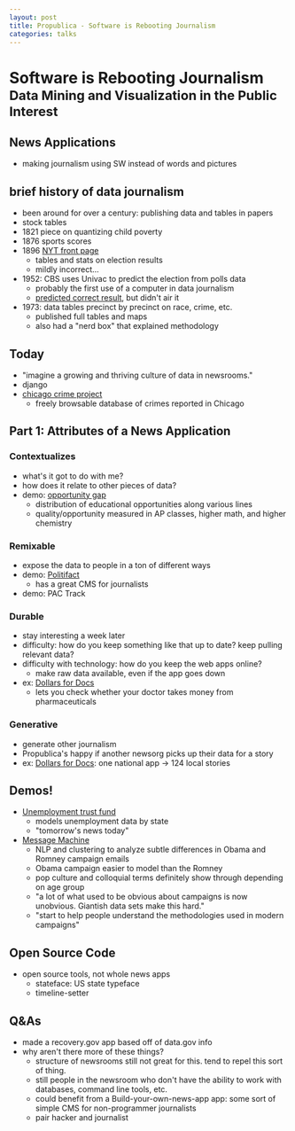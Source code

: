 ```yaml
---
layout: post
title: Propublica - Software is Rebooting Journalism
categories: talks
---
```


# Software is Rebooting Journalism<br> <small>Data Mining and Visualization in the Public Interest</small>

## News Applications
- making journalism using SW instead of words and pictures


## brief history of data journalism
- been around for over a century: publishing data and tables in papers
- stock tables
- 1821 piece on quantizing child poverty
- 1876 sports scores
- 1896 [NYT front page](http://www.ericson.net/content/wp-content/uploads/2010/11/1896-full-page-1000-337x400.png)
	- tables and stats on election results
	- mildly incorrect...
- 1952: CBS uses Univac to predict the election from polls data
	- probably the first use of a computer in data journalism
	- [predicted correct result](http://www.wired.com/science/discoveries/news/2008/11/dayintech_1104), but didn't air it
- 1973: data tables precinct by precinct on race, crime, etc.
	- published full tables and maps
	- also had a "nerd box" that explained methodology

## Today
- "imagine a growing and thriving culture of data in newsrooms."
- django
- [chicago crime project](http://chicago.everyblock.com/crime/)
	- freely browsable database of crimes reported in Chicago

## Part 1: Attributes of a News Application
### Contextualizes
- what's it got to do with me?
- how does it relate to other pieces of data?
- demo: [opportunity gap](http://projects.propublica.org/schools/)
	- distribution of educational opportunities along various lines
	- quality/opportunity measured in AP classes, higher math, and higher chemistry

### Remixable
- expose the data to people in a ton of different ways
- demo: [Politifact](politifact.com)
	- has a great CMS for journalists
- demo: PAC Track

### Durable
- stay interesting a week later
- difficulty: how do you keep something like that up to date? keep pulling relevant data?
- difficulty with technology: how do you keep the web apps online?
	- make raw data available, even if the app goes down
- ex: [Dollars for Docs](http://projects.propublica.org/docdollars/)
	- lets you check whether your doctor takes money from pharmaceuticals

### Generative
- generate other journalism
- Propublica's happy if another newsorg picks up their data for a story
- ex: [Dollars for Docs](http://projects.propublica.org/docdollars/): one national app -> 124 local stories

## Demos!
- [Unemployment trust fund](http://projects.propublica.org/unemployment/)
	- models unemployment data by state
	- "tomorrow's news today"
- [Message Machine](http://projects.propublica.org/emails/)
	- NLP and clustering to analyze subtle differences in Obama and Romney campaign emails
	- Obama campaign easier to model than the Romney
	- pop culture and colloquial terms definitely show through depending on age group
	- "a lot of what used to be obvious about campaigns is now unobvious. Giantish data sets make this hard."
	- "start to help people understand the methodologies used in modern campaigns"

## Open Source Code
- open source tools, not whole news apps
	- stateface: US state typeface
	- timeline-setter

## Q&As
- made a recovery.gov app based off of data.gov info
- why aren't there more of these things?
	- structure of newsrooms still not great for this. tend to repel this sort of thing.
	- still people in the newsroom who don't have the ability to work with databases, command line tools, etc.
	- could benefit from a Build-your-own-news-app app: some sort of simple CMS for non-programmer journalists
	- pair hacker and journalist
